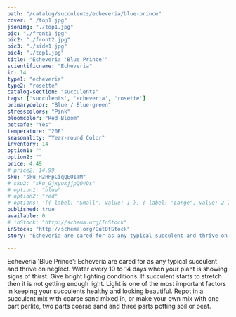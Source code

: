```yaml
---
path: "/catalog/succulents/echeveria/blue-prince"
cover: "./top1.jpg"
jsonImg: "./top1.jpg"
pic: "./front1.jpg"
pic2: "./front2.jpg"
pic3: "./side1.jpg"
pic4: "./top1.jpg"
title: "Echeveria 'Blue Prince'"
scientificname: "Echeveria"
id: 14
type1: "echeveria"
type2: "rosette"
catalog-section: "succulents"
tags: ['succulents', 'echeveria', 'rosette']
primarycolor: "Blue / Blue-green"
stresscolors: "Pink"
bloomcolor: "Red Bloom"
petsafe: "Yes"
temperature: "20F"
seasonality: "Year-round Color"
inventory: 14
option1: ""
option2: ""
price: 4.49
# price2: 14.99
sku: "sku_H2HPpCiqQEO1TM"
# sku2: "sku_GjxyukjjpQOVDs"
# option1: "blue"
# option2: "red"
# options: '[{ label: "Small", value: 1 }, { label: "Large", value: 2 }]'
published: true
available: 0
# inStock: "http://schema.org/InStock"
inStock: "http://schema.org/OutOfStock"
story: "Echeveria are cared for as any typical succulent and thrive on neglect. Water every 10 to 14 days when your plant is showing signs of thirst. Give bright lighting conditions. If succulent starts to stretch then it is not getting enough light. Light is one of the most important factors in keeping your succulents healthy and looking beautiful. Repot in a succulent mix with coarse sand mixed in, or make your own mix with one part perlite, two parts coarse sand and three parts potting soil or peat."

---
```


Echeveria 'Blue Prince': Echeveria are cared for as any typical succulent and thrive on neglect. Water every 10 to 14 days when your plant is showing signs of thirst. Give bright lighting conditions. If succulent starts to stretch then it is not getting enough light. Light is one of the most important factors in keeping your succulents healthy and looking beautiful. Repot in a succulent mix with coarse sand mixed in, or make your own mix with one part perlite, two parts coarse sand and three parts potting soil or peat.